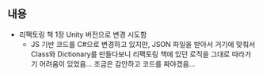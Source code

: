 ## 내용
- 리팩토링 책 1장  Unity 버전으로 변경 시도함 
    - JS 기반 코드를 C#으로 변경하고 있지만, JSON 파일을 받아서 거기에 맞춰서 Class와 Dictionary를 만들다보니 리팩토링 책에 있던 로직을 그대로 따라가기 어려움이 있었음... 조금은 감안하고 코드를 짜야겠음...